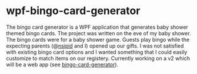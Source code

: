 # wpf-bingo-card-generator

The bingo card generator is a WPF application that generates baby shower themed bingo cards.  The project was written on the eve of my baby shower.  The bingo cards were for a baby shower game. Guests play bingo while the expecting parents (@[nsipid](https://github.com/nsipid) and I) opened up our gifts.  I was not satisfied with existing bingo card options and I wanted something that I could easily customize to match items on our registery.  Currently working on a v2 which will be a web app (see [bingo-card-generator](https://github.com/townsean/bingo-card-generator)).
